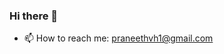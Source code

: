 ### Hi there 👋

<!--
**vhpraneeth/vhpraneeth** is a ✨ _special_ ✨ repository because its `README.md` (this file) appears on your GitHub profile.-->


- 📫 How to reach me: praneethvh1@gmail.com
